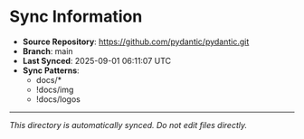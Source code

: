 # Sync Information

- **Source Repository**: https://github.com/pydantic/pydantic.git
- **Branch**: main
- **Last Synced**: 2025-09-01 06:11:07 UTC
- **Sync Patterns**:
  - docs/*
  - !docs/img
  - !docs/logos

---
*This directory is automatically synced. Do not edit files directly.*

